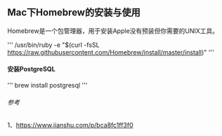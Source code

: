 ## Mac下Homebrew的安装与使用

Homebrew是一个包管理器，用于安装Apple没有预装但你需要的UNIX工具。

'''
/usr/bin/ruby -e "$(curl -fsSL https://raw.githubusercontent.com/Homebrew/install/master/install)"
'''

#### 安装PostgreSQL
'''
brew install postgresql
'''


###### 参考 
1、https://www.jianshu.com/p/bca8fc1ff3f0
